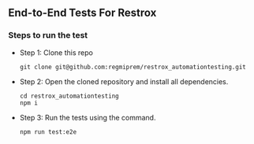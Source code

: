 ## End-to-End Tests For Restrox

### Steps to run the test

- Step 1: Clone this repo
  ```
  git clone git@github.com:regmiprem/restrox_automationtesting.git
  ```

- Step 2: Open the cloned repository and install all dependencies.
  ```
  cd restrox_automationtesting
  npm i
  ```
  
 - Step 3: Run the tests using the command.
   ```
   npm run test:e2e
   ```
